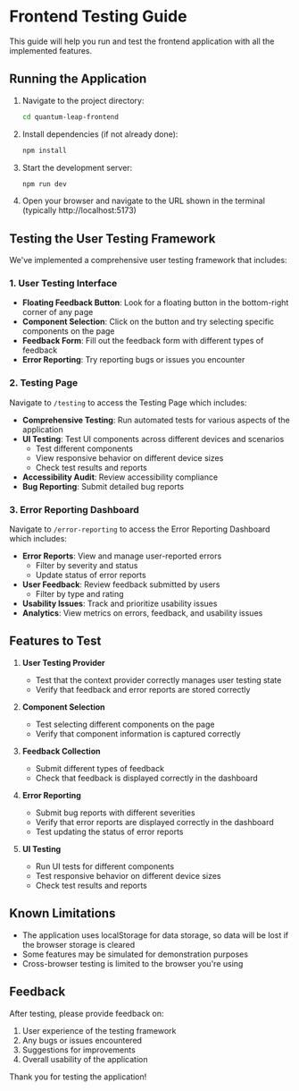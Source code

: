 # Frontend Testing Guide

This guide will help you run and test the frontend application with all the implemented features.

## Running the Application

1. Navigate to the project directory:
   ```bash
   cd quantum-leap-frontend
   ```

2. Install dependencies (if not already done):
   ```bash
   npm install
   ```

3. Start the development server:
   ```bash
   npm run dev
   ```

4. Open your browser and navigate to the URL shown in the terminal (typically http://localhost:5173)

## Testing the User Testing Framework

We've implemented a comprehensive user testing framework that includes:

### 1. User Testing Interface

- **Floating Feedback Button**: Look for a floating button in the bottom-right corner of any page
- **Component Selection**: Click on the button and try selecting specific components on the page
- **Feedback Form**: Fill out the feedback form with different types of feedback
- **Error Reporting**: Try reporting bugs or issues you encounter

### 2. Testing Page

Navigate to `/testing` to access the Testing Page which includes:

- **Comprehensive Testing**: Run automated tests for various aspects of the application
- **UI Testing**: Test UI components across different devices and scenarios
  - Test different components
  - View responsive behavior on different device sizes
  - Check test results and reports
- **Accessibility Audit**: Review accessibility compliance
- **Bug Reporting**: Submit detailed bug reports

### 3. Error Reporting Dashboard

Navigate to `/error-reporting` to access the Error Reporting Dashboard which includes:

- **Error Reports**: View and manage user-reported errors
  - Filter by severity and status
  - Update status of error reports
- **User Feedback**: Review feedback submitted by users
  - Filter by type and rating
- **Usability Issues**: Track and prioritize usability issues
- **Analytics**: View metrics on errors, feedback, and usability issues

## Features to Test

1. **User Testing Provider**
   - Test that the context provider correctly manages user testing state
   - Verify that feedback and error reports are stored correctly

2. **Component Selection**
   - Test selecting different components on the page
   - Verify that component information is captured correctly

3. **Feedback Collection**
   - Submit different types of feedback
   - Check that feedback is displayed correctly in the dashboard

4. **Error Reporting**
   - Submit bug reports with different severities
   - Verify that error reports are displayed correctly in the dashboard
   - Test updating the status of error reports

5. **UI Testing**
   - Run UI tests for different components
   - Test responsive behavior on different device sizes
   - Check test results and reports

## Known Limitations

- The application uses localStorage for data storage, so data will be lost if the browser storage is cleared
- Some features may be simulated for demonstration purposes
- Cross-browser testing is limited to the browser you're using

## Feedback

After testing, please provide feedback on:

1. User experience of the testing framework
2. Any bugs or issues encountered
3. Suggestions for improvements
4. Overall usability of the application

Thank you for testing the application!